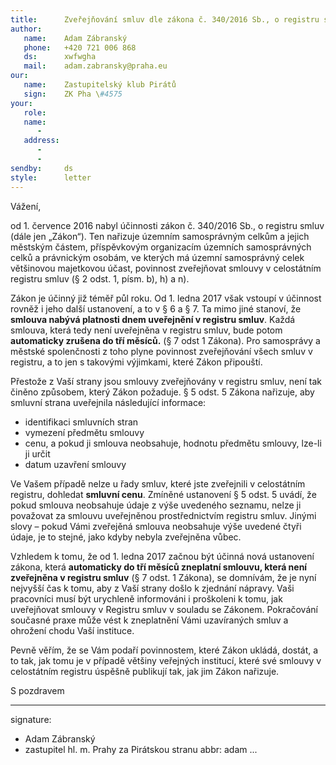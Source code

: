```yaml
---
title:      Zveřejňování smluv dle zákona č. 340/2016 Sb., o registru smluv.
author:
   name:    Adam Zábranský
   phone:   +420 721 006 868
   ds:      xwfwgha
   mail:    adam.zabransky@praha.eu
our:
   name:    Zastupitelský klub Pirátů
   sign:    ZK Pha \#4575
your:
   role:    
   name:
      -     
   address:
      -     
      -     
sendby:     ds
style:      letter
---
```


Vážení,

od 1. července 2016 nabyl účinnosti zákon č. 340/2016 Sb., o registru smluv (dále jen „Zákon“). Ten nařizuje územním samosprávným celkům a jejich městským částem, příspěvkovým organizacím územních samosprávných celků a právnickým osobám, ve kterých má územní samosprávný celek většinovou majetkovou účast, povinnost zveřejňovat smlouvy v celostátním registru smluv (§ 2 odst. 1, písm. b), h) a n). 

Zákon je účinný již téměř půl roku. Od 1. ledna 2017 však vstoupí v účinnost rovněž i jeho další ustanovení, a to v § 6 a § 7. Ta mimo jiné stanoví, že **smlouva nabývá platnosti dnem uveřejnění v registru smluv**. Každá smlouva, která tedy není uveřejněna v registru smluv, bude potom **automaticky zrušena do tří měsíců.** (§ 7 odst 1 Zákona). Pro samosprávy a městské spolenčnosti z toho plyne povinnost zveřejňování všech smluv v registru, a to jen s takovými výjimkami, které Zákon připouští.

Přestože z Vaší strany jsou smlouvy zveřejňovány v registru smluv, není tak činěno způsobem, který Zákon požaduje. § 5 odst. 5 Zákona nařizuje, aby smluvní strana uveřejnila následující informace:

* identifikaci smluvních stran
* vymezení předmětu smlouvy
* cenu, a pokud ji smlouva neobsahuje, hodnotu předmětu smlouvy, lze-li ji určit
* datum uzavření smlouvy

Ve Vašem případě nelze u řady smluv, které jste zveřejnili v celostátním registru, dohledat **smluvní cenu**. Zmíněné ustanovení § 5 odst. 5 uvádí, že pokud smlouva neobsahuje údaje z výše uvedeného seznamu, nelze ji považovat za smlouvu uveřejněnou prostřednictvím registru smluv. Jinými slovy – pokud Vámi zveřejěná smlouva neobsahuje výše uvedené čtyři údaje, je to stejné, jako kdyby nebyla zveřejněna vůbec. 

Vzhledem k tomu, že od 1. ledna 2017 začnou být účinná nová ustanovení zákona, která **automaticky do tří měsíců zneplatní smlouvu, která není zveřejněna v registru smluv** (§ 7 odst. 1 Zákona), se domnívám, že je nyní nejvyšší čas k tomu, aby z Vaší strany došlo k zjednání nápravy. Vaši pracovníci musí být urychleně informováni i proškoleni k tomu, jak uveřejňovat smlouvy v Registru smluv v souladu se Zákonem. Pokračování současné praxe může vést k zneplatnění Vámi uzavíraných smluv a ohrožení chodu Vaší instituce. 

Pevně věřím, že se Vám podaří povinnostem, které Zákon ukládá, dostát, a to tak, jak tomu je v případě většiny veřejných institucí, které své smlouvy v celostátním registru úspěšně publikují tak, jak jim Zákon nařizuje. 

S pozdravem 

---
signature:
  - Adam Zábranský
  - zastupitel hl. m. Prahy za Pirátskou stranu
abbr:       adam
...
